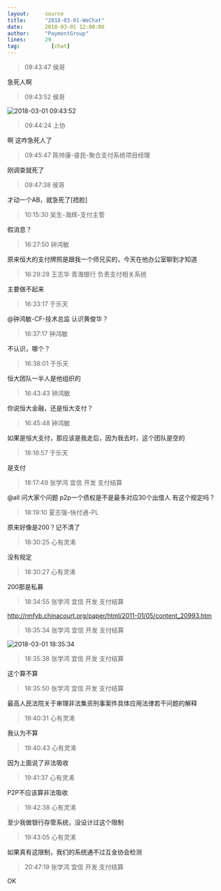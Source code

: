 ```yaml
---
layout:     source 
title:      "2018-03-01-WeChat"
date:       2018-03-01 12:00:00
author:     "PaymentGroup"
lines:      29 
tag:		  [chat]
---
```

> 09:43:47  侯哥  
   
急死人啊  
   
> 09:43:52  侯哥  
   
![2018-03-01 09:43:52](http://static.cocolian.org/img/20180301_094352.png) 
   
> 09:44:24  上协  
   
啊 这咋急死人了  
   
> 09:45:47  陈帅康-睿民-聚合支付系统项目经理  
   
刚调查就死了  
   
> 09:47:38  侯哥  
   
才动一个AB，就急死了[捂脸]  
   
> 10:15:30  吴生-海辉-支付主管  
   
假消息？  
   
> 16:27:50  钟鸿敏  
   
原来恒大的支付牌照是跟我一个师兄买的，今天在他办公室聊到才知道  
   
> 16:29:28  王志华 青海银行 负责支付相关系统  
   
主要做不起来  
   
> 16:33:17  于乐天  
   
@钟鸿敏-CF-技术总监 认识黄俊华？  
   
> 16:37:17  钟鸿敏  
   
不认识，哪个？  
   
> 16:38:01  于乐天  
   
恒大团队一半人是他组织的  
   
> 16:43:43  钟鸿敏  
   
你说恒大金融，还是恒大支付？  
   
> 16:45:48  钟鸿敏  
   
如果是恒大支付，那应该是我走后，因为我去时，这个团队是空的  
   
> 18:16:57  于乐天  
   
是支付  
   
> 18:17:49  张学鸿 宜信 开发 支付结算   
   
@all  问大家个问题 p2p一个债权是不是最多对应30个出借人  有这个规定吗？  
   
> 18:19:10  夏志强-快付通-PL  
   
原来好像是200？记不清了  
   
> 18:30:25  心有灵浠  
   
没有规定  
   
> 18:30:27  心有灵浠  
   
200那是私募  
   
> 18:34:55  张学鸿 宜信 开发 支付结算   
   
http://rmfyb.chinacourt.org/paper/html/2011-01/05/content_20993.htm  
   
> 18:35:34  张学鸿 宜信 开发 支付结算   
   
![2018-03-01 18:35:34](http://static.cocolian.org/img/20180301_183534.png) 
   
> 18:35:38  张学鸿 宜信 开发 支付结算   
   
这个算不算  
   
> 18:35:50  张学鸿 宜信 开发 支付结算   
   
最高人民法院关于审理非法集资刑事案件具体应用法律若干问题的解释  
   
> 19:40:31  心有灵浠  
   
我认为不算  
   
> 19:40:43  心有灵浠  
   
因为上面说了非法吸收  
   
> 19:41:37  心有灵浠  
   
P2P不应该算非法吸收  
   
> 19:42:38  心有灵浠  
   
至少我做银行存管系统，没设计过这个限制  
   
> 19:43:05  心有灵浠  
   
如果真有这限制，我们的系统通不过互金协会检测  
   
> 20:47:19  张学鸿 宜信 开发 支付结算   
   
OK  
   
